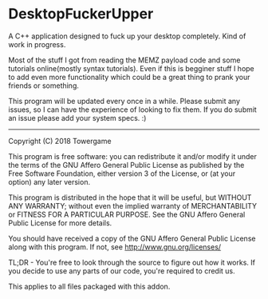 # DesktopFuckerUpper
A C++ application designed to fuck up your desktop completely. Kind of work in progress.

Most of the stuff I got from reading the MEMZ payload code and some tutorials online(mostly syntax tutorials). Even if this is
begginer stuff I hope to add even more functionality which could be a great thing to prank your friends or something.

This program will be updated every once in a while. Please submit any issues, so I can have the experience of looking to fix them.
If you do submit an issue please add your system specs. :)

-----------

Copyright (C) 2018 Towergame

This program is free software: you can redistribute it and/or modify
it under the terms of the GNU Affero General Public License as
published by the Free Software Foundation, either version 3 of the
License, or (at your option) any later version.

This program is distributed in the hope that it will be useful,
but WITHOUT ANY WARRANTY; without even the implied warranty of
MERCHANTABILITY or FITNESS FOR A PARTICULAR PURPOSE.  See the
GNU Affero General Public License for more details.

You should have received a copy of the GNU Affero General Public License
along with this program.  If not, see http://www.gnu.org/licenses/

TL;DR - You're free to look through the source to figure out how it works.
If you decide to use any parts of our code, you're required to credit us.

This applies to all files packaged with this addon.
